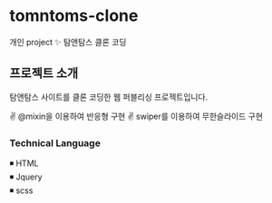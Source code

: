# tomntoms-clone
개인 project ✨ 탐앤탐스 클론 코딩 

## 프로젝트 소개 
탐앤탐스 사이트를 클론 코딩한 웹 퍼블리싱 프로젝트입니다.

✌ @mixin을  이용하여 반응형 구현 
✌ swiper를  이용하여 무한슬라이드 구현

### Technical Language
◾ HTML <br/>
◾ Jquery <br/>
◾ scss 





